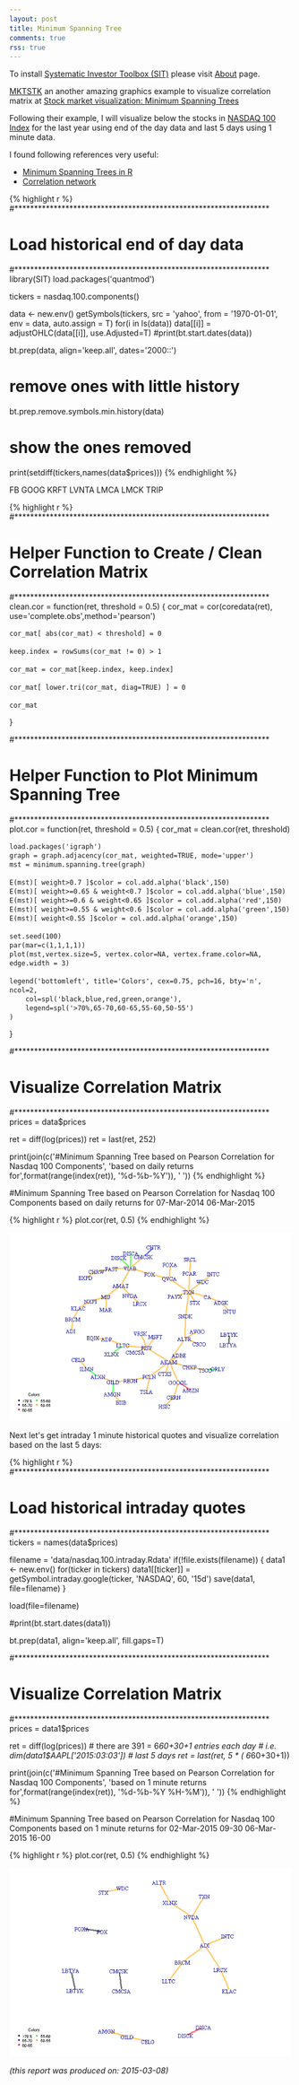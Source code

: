 ```yaml
---
layout: post
title: Minimum Spanning Tree
comments: true
rss: true
---
```



To install [Systematic Investor Toolbox (SIT)](https://github.com/systematicinvestor/SIT) please visit [About](',base.url,'about) page.





[MKTSTK](https://mktstk.wordpress.com) an another amazing graphics example
to visualize correlation matrix at [Stock market visualization: Minimum Spanning Trees](http://mktstk.wordpress.com/2015/03/04/stock-market-visualization-minimum-spanning-trees/)

Following their example, I will visualize below the stocks in [NASDAQ 100 Index](http://www.nasdaq.com/markets/indices/nasdaq-100.aspx)
for the last year using end of the day data and last 5 days using 1 minute data.

I found following references very useful:

* [Minimum Spanning Trees in R](https://mktstk.wordpress.com/2015/01/03/minimum-spanning-trees-in-r/)
* [Correlation network](http://www.r-bloggers.com/correlation-network/)


{% highlight r %}
#*****************************************************************
# Load historical end of day data
#*****************************************************************
library(SIT)
load.packages('quantmod')

tickers = nasdaq.100.components()

data <- new.env()
getSymbols(tickers, src = 'yahoo', from = '1970-01-01', env = data, auto.assign = T)
for(i in ls(data)) data[[i]] = adjustOHLC(data[[i]], use.Adjusted=T)
#print(bt.start.dates(data))

bt.prep(data, align='keep.all', dates='2000::')

# remove ones with little history
bt.prep.remove.symbols.min.history(data)

# show the ones removed
print(setdiff(tickers,names(data$prices)))
{% endhighlight %}



FB
GOOG
KRFT
LVNTA
LMCA
LMCK
TRIP
    




{% highlight r %}
#*****************************************************************
# Helper Function to Create / Clean Correlation Matrix
#*****************************************************************
clean.cor = function(ret, threshold = 0.5) {
	cor_mat = cor(coredata(ret), use='complete.obs',method='pearson')
	
	cor_mat[ abs(cor_mat) < threshold] = 0

	keep.index = rowSums(cor_mat != 0) > 1
	
	cor_mat = cor_mat[keep.index, keep.index]
	
	cor_mat[ lower.tri(cor_mat, diag=TRUE) ] = 0
	
	cor_mat
}

#*****************************************************************
# Helper Function to Plot Minimum Spanning Tree
#*****************************************************************
plot.cor = function(ret, threshold = 0.5) {
	cor_mat = clean.cor(ret, threshold)

	load.packages('igraph')
	graph = graph.adjacency(cor_mat, weighted=TRUE, mode='upper')
	mst = minimum.spanning.tree(graph)

	E(mst)[ weight>0.7 ]$color = col.add.alpha('black',150)
	E(mst)[ weight>=0.65 & weight<0.7 ]$color = col.add.alpha('blue',150)
	E(mst)[ weight>=0.6 & weight<0.65 ]$color = col.add.alpha('red',150)
	E(mst)[ weight>=0.55 & weight<0.6 ]$color = col.add.alpha('green',150)
	E(mst)[ weight<0.55 ]$color = col.add.alpha('orange',150)

	set.seed(100)
	par(mar=c(1,1,1,1))
	plot(mst,vertex.size=5, vertex.color=NA, vertex.frame.color=NA, edge.width = 3) 
	
	legend('bottomleft', title='Colors', cex=0.75, pch=16, bty='n', ncol=2,
		col=spl('black,blue,red,green,orange'), 
		legend=spl('>70%,65-70,60-65,55-60,50-55')
	)	
}

#*****************************************************************
# Visualize Correlation Matrix
#*****************************************************************
prices = data$prices

ret = diff(log(prices))
	ret = last(ret, 252)

print(join(c('#Minimum Spanning Tree based on Pearson Correlation for Nasdaq 100 Components',
'based on daily returns for',format(range(index(ret)), '%d-%b-%Y')), ' '))
{% endhighlight %}



#Minimum Spanning Tree based on Pearson Correlation for Nasdaq 100 Components based on daily returns for 07-Mar-2014 06-Mar-2015
    




{% highlight r %}
plot.cor(ret, 0.5)
{% endhighlight %}

![plot of chunk plot-2](/public/images/2015-03-08-Minimum-Spanning-Tree/plot-2-1.png) 

Next let's get intraday 1 minute historical quotes and visualize correlation based on the last 5 days:


{% highlight r %}
#*****************************************************************
# Load historical intraday quotes
#*****************************************************************
tickers = names(data$prices)
	
filename = 'data/nasdaq.100.intraday.Rdata'
if(!file.exists(filename)) {
	data1 <- new.env()
	for(ticker in tickers) 
		data1[[ticker]] = getSymbol.intraday.google(ticker, 'NASDAQ', 60, '15d')
	save(data1, file=filename)
}

load(file=filename)

#print(bt.start.dates(data1))

bt.prep(data1, align='keep.all', fill.gaps=T)


#*****************************************************************
# Visualize Correlation Matrix
#*****************************************************************
prices = data1$prices

ret = diff(log(prices))
	# there are 391 = 6*60+30+1 entries each day
	# i.e. dim(data1$AAPL['2015:03:03'])
	# last 5 days
	ret = last(ret, 5 * ( 6*60+30+1))

print(join(c('#Minimum Spanning Tree based on Pearson Correlation for Nasdaq 100 Components',
'based on 1 minute returns for',format(range(index(ret)), '%d-%b-%Y %H-%M')), ' '))
{% endhighlight %}



#Minimum Spanning Tree based on Pearson Correlation for Nasdaq 100 Components based on 1 minute returns for 02-Mar-2015 09-30 06-Mar-2015 16-00
    




{% highlight r %}
plot.cor(ret, 0.5)
{% endhighlight %}

![plot of chunk plot-3](/public/images/2015-03-08-Minimum-Spanning-Tree/plot-3-1.png) 






*(this report was produced on: 2015-03-08)*
